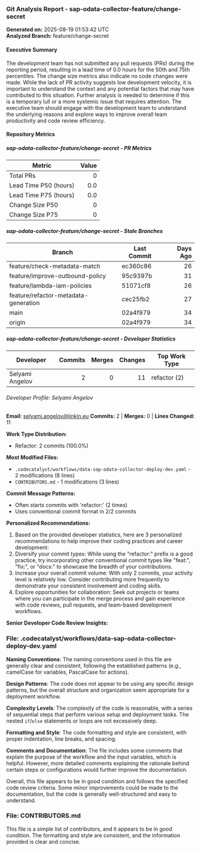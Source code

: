 ### Git Analysis Report - sap-odata-collector-feature/change-secret

**Generated on:** 2025-08-19 01:53:42 UTC  
**Analyzed Branch:** feature/change-secret

#### Executive Summary

The development team has not submitted any pull requests (PRs) during the reporting period, resulting in a lead time of 0.0 hours for the 50th and 75th percentiles. The change size metrics also indicate no code changes were made. While the lack of PR activity suggests low development velocity, it is important to understand the context and any potential factors that may have contributed to this situation. Further analysis is needed to determine if this is a temporary lull or a more systemic issue that requires attention. The executive team should engage with the development team to understand the underlying reasons and explore ways to improve overall team productivity and code review efficiency.

#### Repository Metrics

##### sap-odata-collector-feature/change-secret - PR Metrics

| Metric                | Value |
| --------------------- | ----: |
| Total PRs             | 0     |
| Lead Time P50 (hours) | 0.0   |
| Lead Time P75 (hours) | 0.0   |
| Change Size P50       | 0     |
| Change Size P75       | 0     |

##### sap-odata-collector-feature/change-secret - Stale Branches

| Branch                               | Last Commit | Days Ago |
| ------------------------------------ | ----------- | -------: |
| feature/check-metadata-match         | ec360c86    | 26       |
| feature/improve-outbound-policy      | 95c9397b    | 31       |
| feature/lambda-iam-policies          | 51071cf8    | 26       |
| feature/refactor-metadata-generation | cec25fb2    | 27       |
| main                                 | 02a4f979    | 34       |
| origin                               | 02a4f979    | 34       |

##### sap-odata-collector-feature/change-secret - Developer Statistics

| Developer       | Commits | Merges | Changes | Top Work Type |
| --------------- | ------: | -----: | ------: | ------------- |
| Selyami Angelov | 2       | 0      | 11      | refactor (2)  |

###### Developer Profile: Selyami Angelov

**Email:** selyami.angelov@linkin.eu
**Commits:** 2 | **Merges:** 0 | **Lines Changed:** 11

**Work Type Distribution:**
- Refactor: 2 commits (100.0%)

**Most Modified Files:**
- `.codecatalyst/workflows/data-sap-odata-collector-deploy-dev.yaml` - 2 modifications (8 lines)
- `CONTRIBUTORS.md` - 1 modifications (3 lines)

**Commit Message Patterns:**
- Often starts commits with 'refactor:' (2 times)
- Uses conventional commit format in 2/2 commits

**Personalized Recommendations:**
1. Based on the provided developer statistics, here are 3 personalized recommendations to help improve their coding practices and career development:
2. Diversify your commit types: While using the "refactor:" prefix is a good practice, try incorporating other conventional commit types like "feat:", "fix:", or "docs:" to showcase the breadth of your contributions.
3. Increase your overall commit volume: With only 2 commits, your activity level is relatively low. Consider contributing more frequently to demonstrate your consistent involvement and coding skills.
4. Explore opportunities for collaboration: Seek out projects or teams where you can participate in the merge process and gain experience with code reviews, pull requests, and team-based development workflows.

**Senior Developer Code Review Insights:**

### File: .codecatalyst/workflows/data-sap-odata-collector-deploy-dev.yaml

**Naming Conventions**: The naming conventions used in this file are generally clear and consistent, following the established patterns (e.g., camelCase for variables, PascalCase for actions).

**Design Patterns**: The code does not appear to be using any specific design patterns, but the overall structure and organization seem appropriate for a deployment workflow.

**Complexity Levels**: The complexity of the code is reasonable, with a series of sequential steps that perform various setup and deployment tasks. The nested `if`/`else` statements or loops are not excessively deep.

**Formatting and Style**: The code formatting and style are consistent, with proper indentation, line breaks, and spacing.

**Comments and Documentation**: The file includes some comments that explain the purpose of the workflow and the input variables, which is helpful. However, more detailed comments explaining the rationale behind certain steps or configurations would further improve the documentation.

Overall, this file appears to be in good condition and follows the specified code review criteria. Some minor improvements could be made to the documentation, but the code is generally well-structured and easy to understand.

### File: CONTRIBUTORS.md

This file is a simple list of contributors, and it appears to be in good condition. The formatting and style are consistent, and the information provided is clear and concise.